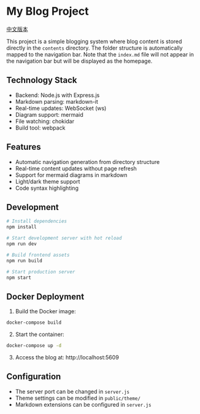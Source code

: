 # My Blog Project

[中文版本](README.zh-cn.md)

This project is a simple blogging system where blog content is stored directly in the `contents` directory. The folder structure is automatically mapped to the navigation bar. Note that the `index.md` file will not appear in the navigation bar but will be displayed as the homepage.

## Technology Stack

- Backend: Node.js with Express.js
- Markdown parsing: markdown-it
- Real-time updates: WebSocket (ws)
- Diagram support: mermaid
- File watching: chokidar
- Build tool: webpack

## Features

- Automatic navigation generation from directory structure
- Real-time content updates without page refresh
- Support for mermaid diagrams in markdown
- Light/dark theme support
- Code syntax highlighting

## Development

```bash
# Install dependencies
npm install

# Start development server with hot reload
npm run dev

# Build frontend assets
npm run build

# Start production server
npm start
```

## Docker Deployment

1. Build the Docker image:
```bash
docker-compose build
```

2. Start the container:
```bash
docker-compose up -d
```

3. Access the blog at: http://localhost:5609

## Configuration

- The server port can be changed in `server.js`
- Theme settings can be modified in `public/theme/`
- Markdown extensions can be configured in `server.js`
